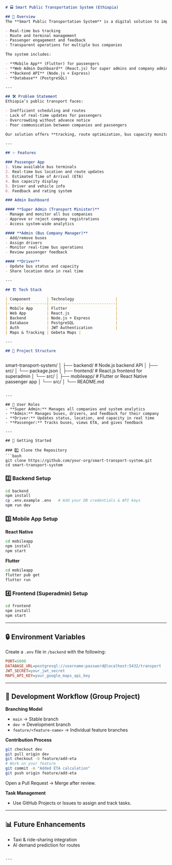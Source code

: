 
```markdown
# 🚍 Smart Public Transportation System (Ethiopia)

## 📌 Overview
The **Smart Public Transportation System** is a digital solution to improve Ethiopia's bus transport network by offering:

- Real-time bus tracking
- Route and terminal management
- Passenger engagement and feedback
- Transparent operations for multiple bus companies

The system includes:

- **Mobile App** (Flutter) for passengers
- **Web Admin Dashboard** (React.js) for super admins and company admins
- **Backend API** (Node.js + Express)
- **Database** (PostgreSQL)

---

## 🛠 Problem Statement
Ethiopia’s public transport faces:

- Inefficient scheduling and routes
- Lack of real-time updates for passengers
- Overcrowding without advance notice
- Poor communication between companies and passengers

Our solution offers **tracking, route optimization, bus capacity monitoring, and feedback systems** to enhance efficiency, safety, and satisfaction.

---

## ✨ Features

### Passenger App
1. View available bus terminals  
2. Real-time bus location and route updates  
3. Estimated Time of Arrival (ETA)  
4. Bus capacity display  
5. Driver and vehicle info  
6. Feedback and rating system  

### Admin Dashboard

#### **Super Admin (Transport Minister)**
- Manage and monitor all bus companies  
- Approve or reject company registrations  
- Access system-wide analytics  

#### **Admin (Bus Company Manager)**
- Add/remove buses  
- Assign drivers  
- Monitor real-time bus operations  
- Review passenger feedback  

#### **Driver**
- Update bus status and capacity  
- Share location data in real time  

---

## 🏗 Tech Stack

| Component       | Technology                  |
|-----------------|-----------------------------|
| Mobile App      | Flutter                     |
| Web App         | React.js                    |
| Backend         | Node.js + Express           |
| Database        | PostgreSQL                  |
| Auth            | JWT Authentication          |
| Maps & Tracking | Gebeta Maps |

---

## 📂 Project Structure



```

smart-transport-system/
│
├── backend/        # Node.js backend API
│   ├── src/
│   └── package.json
│
├── frontend/       # React.js frontend for superadmin
│   └── src/
│
├── mobileapp/      # Flutter or React Native passenger app
│   └── src/
│
└── README.md

````

---

## 👥 User Roles
- **Super Admin:** Manages all companies and system analytics  
- **Admin:** Manages buses, drivers, and feedback for their company  
- **Driver:** Updates status, location, and capacity in real time  
- **Passenger:** Tracks buses, views ETA, and gives feedback  

---

## 🚀 Getting Started

### 1️⃣ Clone the Repository
```bash
git clone https://github.com/your-org/smart-transport-system.git
cd smart-transport-system
````

### 2️⃣ Backend Setup

```bash
cd backend
npm install
cp .env.example .env   # Add your DB credentials & API keys
npm run dev
```

### 3️⃣ Mobile App Setup

**React Native**

```bash
cd mobileapp
npm install
npm start
```

**Flutter**

```bash
cd mobileapp
flutter pub get
flutter run
```

### 4️⃣ Frontend (Superadmin) Setup

```bash
cd frontend
npm install
npm start
```

---

## 🔒 Environment Variables

Create a `.env` file in `/backend` with the following:

```ini
PORT=5000
DATABASE_URL=postgresql://username:password@localhost:5432/transport
JWT_SECRET=your_jwt_secret
MAPS_API_KEY=your_google_maps_api_key
```

---

## 📅 Development Workflow (Group Project)

**Branching Model**

* `main` → Stable branch
* `dev` → Development branch
* `feature/<feature-name>` → Individual feature branches

**Contribution Process**

```bash
git checkout dev
git pull origin dev
git checkout -b feature/add-eta
# Work on your feature
git commit -m "Added ETA calculation"
git push origin feature/add-eta
```

Open a Pull Request → Merge after review.

**Task Management**

* Use GitHub Projects or Issues to assign and track tasks.

---

## 📊 Future Enhancements

* Taxi & ride-sharing integration
* AI demand prediction for routes

```

---

```
